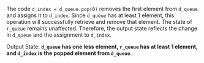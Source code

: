 The code `d_index = d_queue.pop(0)` removes the first element from `d_queue` and assigns it to `d_index`. Since `d_queue` has at least 1 element, this operation will successfully retrieve and remove that element. The state of `r_queue` remains unaffected. Therefore, the output state reflects the change in `d_queue` and the assignment to `d_index`.

Output State: **`d_queue` has one less element, `r_queue` has at least 1 element, and `d_index` is the popped element from `d_queue`**.